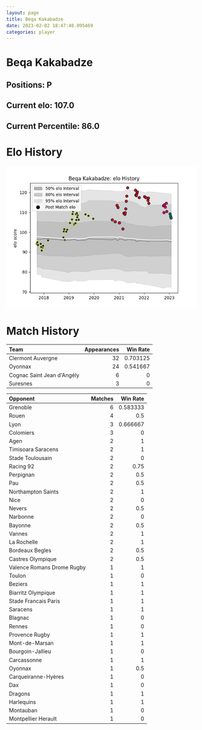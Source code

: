 ```yaml
---  
layout: page  
title: Beqa Kakabadze  
date: 2023-02-02 18:47:48.095469  
categories: player  
---
```

# Beqa Kakabadze

## Positions: P

## Current elo: 107.0

## Current Percentile: 86.0

# Elo History


![elo history](history_BeqaKakabadze.png)
# Match History


| Team                       |   Appearances |   Win Rate |
|:---------------------------|--------------:|-----------:|
| Clermont Auvergne          |            32 |   0.703125 |
| Oyonnax                    |            24 |   0.541667 |
| Cognac Saint Jean d'Angély |             6 |   0        |
| Suresnes                   |             3 |   0        |

| Opponent                   |   Matches |   Win Rate |
|:---------------------------|----------:|-----------:|
| Grenoble                   |         6 |   0.583333 |
| Rouen                      |         4 |   0.5      |
| Lyon                       |         3 |   0.666667 |
| Colomiers                  |         3 |   0        |
| Agen                       |         2 |   1        |
| Timisoara Saracens         |         2 |   1        |
| Stade Toulousain           |         2 |   0        |
| Racing 92                  |         2 |   0.75     |
| Perpignan                  |         2 |   0.5      |
| Pau                        |         2 |   0.5      |
| Northampton Saints         |         2 |   1        |
| Nice                       |         2 |   0        |
| Nevers                     |         2 |   0.5      |
| Narbonne                   |         2 |   0        |
| Bayonne                    |         2 |   0.5      |
| Vannes                     |         2 |   1        |
| La Rochelle                |         2 |   1        |
| Bordeaux Begles            |         2 |   0.5      |
| Castres Olympique          |         2 |   0.5      |
| Valence Romans Drome Rugby |         1 |   1        |
| Toulon                     |         1 |   0        |
| Beziers                    |         1 |   1        |
| Biarritz Olympique         |         1 |   1        |
| Stade Francais Paris       |         1 |   1        |
| Saracens                   |         1 |   1        |
| Blagnac                    |         1 |   0        |
| Rennes                     |         1 |   0        |
| Provence Rugby             |         1 |   1        |
| Mont-de-Marsan             |         1 |   1        |
| Bourgoin-Jallieu           |         1 |   0        |
| Carcassonne                |         1 |   1        |
| Oyonnax                    |         1 |   0.5      |
| Carqueiranne-Hyères        |         1 |   0        |
| Dax                        |         1 |   0        |
| Dragons                    |         1 |   1        |
| Harlequins                 |         1 |   1        |
| Montauban                  |         1 |   0        |
| Montpellier Herault        |         1 |   0        |